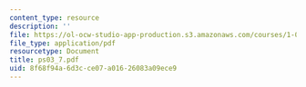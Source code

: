 ```yaml
---
content_type: resource
description: ''
file: https://ol-ocw-studio-app-production.s3.amazonaws.com/courses/1-017-computing-and-data-analysis-for-environmental-applications-fall-2003/8f68f94a6d3cce07a01626083a09ece9_ps03_7.pdf
file_type: application/pdf
resourcetype: Document
title: ps03_7.pdf
uid: 8f68f94a-6d3c-ce07-a016-26083a09ece9
---
```

